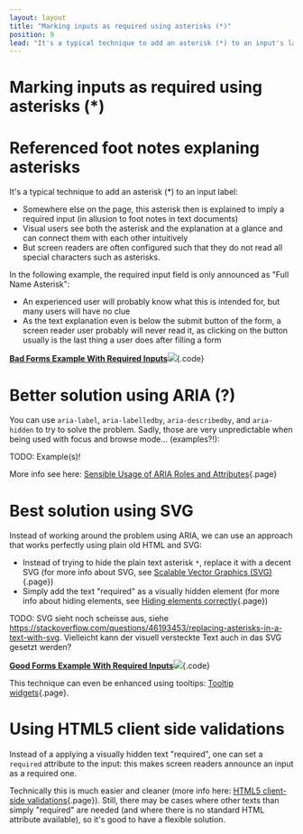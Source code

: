 ```yaml
---
layout: layout
title: "Marking inputs as required using asterisks (*)"
position: 9
lead: "It's a typical technique to add an asterisk (*) to an input's label to mark it as \"required\". Be sure to make this information accessible for screen readers, too!"
---
```


# Marking inputs as required using asterisks (*)

# Referenced foot notes explaning asterisks

It's a typical technique to add an asterisk (*) to an input label:

- Somewhere else on the page, this asterisk then is explained to imply a required input (in allusion to foot notes in text documents)
- Visual users see both the asterisk and the explanation at a glance and can connect them with each other intuitively
- But screen readers are often configured such that they do not read all special characters such as asterisks.

In the following example, the required input field is only announced as "Full Name Asterisk":

- An experienced user will probably know what this is intended for, but many users will have no clue
- As the text explanation even is below the submit button of the form, a screen reader user probably will never read it, as clicking on the button usually is the last thing a user does after filling a form

[**Bad Forms Example With Required Inputs**![](https://s3-us-west-2.amazonaws.com/i.cdpn.io/1279260.QqWEMZ.small.50ab804c-ef45-4dd9-a003-eab01f2ddd61.png)](https://codepen.io/accessibility-developer-guide/pen/QqWEMZ){.code}

# Better solution using ARIA (?)

You can use `aria-label`, `aria-labelledby`, `aria-describedby`, and `aria-hidden` to try to solve the problem. Sadly, those are very unpredictable when being used with focus and browse mode... (examples?!):

TODO: Example(s)!

More info see here: [Sensible Usage of ARIA Roles and Attributes](/code-examples-of-common-patterns-and-daily-requirements/sensible-usage-of-aria-roles-and-attributes){.page}

# Best solution using SVG

Instead of working around the problem using ARIA, we can use an approach that works perfectly using plain old HTML and SVG:

- Instead of trying to hide the plain text asterisk `*`, replace it with a decent SVG (for more info about SVG, see [Scalable Vector Graphics (SVG)](/code-examples-of-common-patterns-and-daily-requirements/images--icons--and-alternative-texts/scalable-vector-graphics--svg-){.page})
- Simply add the text "required" as a visually hidden element (for more info about hiding elements, see [Hiding elements correctly](/code-examples-of-common-patterns-and-daily-requirements/hiding-elements-correctly){.page})

TODO: SVG sieht noch scheisse aus, siehe <https://stackoverflow.com/questions/46193453/replacing-asterisks-in-a-text-with-svg>. Vielleicht kann der visuell versteckte Text auch in das SVG gesetzt werden?

[**Good Forms Example With Required Inputs**![](https://s3-us-west-2.amazonaws.com/i.cdpn.io/1279260.wrvNLd.small.4afdf24f-0f9f-475d-86a5-f379a16b6358.png)](https://codepen.io/accessibility-developer-guide/pen/wrvNLd){.code}

This technique can even be enhanced using tooltips: [Tooltip widgets](/code-examples-of-common-patterns-and-daily-requirements/interactive-javascript-and-widgets/tooltip-widgets){.page}.

# Using HTML5 client side validations

Instead of a applying a visually hidden text "required", one can set a `required` attribute to the input: this makes screen readers announce an input as a required one.

Technically this is much easier and cleaner (more info here: [HTML5 client-side validations](/code-examples-of-common-patterns-and-daily-requirements/forms--validations--and-error-messages/html5-client-side-validations){.page}). Still, there may be cases where other texts than simply "required" are needed (and where there is no standard HTML attribute available), so it's good to have a flexible solution.